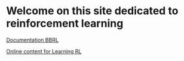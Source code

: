 
# Welcome on this site dedicated to reinforcement learning

[Documentation BBRL](./docs/bbrl_docs/overview.md)

[Online content for Learning RL](./docs/learning_RL/learning_RL.md)
